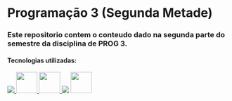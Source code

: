# Programação 3 (Segunda Metade)
### Este repositorio contem o conteudo dado na segunda parte do semestre da disciplina de PROG 3.

#### Tecnologias utilizadas:

<div style="display: inline_block">
<a target="_blank" href="https://jdk.java.net/11/" > <img src="https://img.icons8.com/color/48/000000/java-coffee-cup-logo--v1.png"/> </a>
<a target="_blank" href="https://maven.apache.org/download.cgi"> <img src="https://img.icons8.com/ios/50/e74c3c/maven-ios.png" width="48px"/> </a>
<a target="_blank" href="https://www.oracle.com/java/technologies/install-javafx-sdk.html"> <img src="https://img.icons8.com/nolan/64/scene-builder.png" width="48px"/> </a>
<a target="_blank" href="https://www.postgresql.org/download/"> <img src="https://img.icons8.com/color/48/000000/postgreesql.png"/></a>
<a target="_blank" href="https://dbeaver.io/download/"> <img src="https://img.icons8.com/dusk/64/000000/dbeaver.png" width="48"/> </a>
</div>


